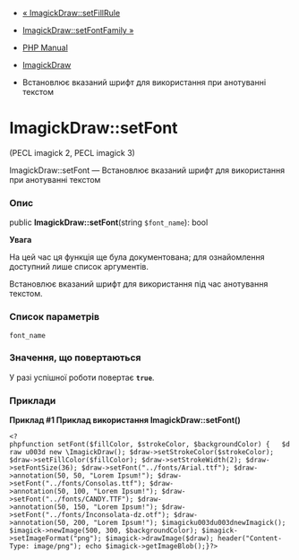 - [« ImagickDraw::setFillRule](imagickdraw.setfillrule.md)
- [ImagickDraw::setFontFamily »](imagickdraw.setfontfamily.md)

- [PHP Manual](index.md)
- [ImagickDraw](class.imagickdraw.md)
- Встановлює вказаний шрифт для використання при анотуванні
текстом

# ImagickDraw::setFont

(PECL imagick 2, PECL imagick 3)

ImagickDraw::setFont — Встановлює вказаний шрифт для використання
при анотуванні текстом

### Опис

public **ImagickDraw::setFont**(string `$font_name`): bool

**Увага**

На цей час ця функція ще була документована; для
ознайомлення доступний лише список аргументів.

Встановлює вказаний шрифт для використання під час анотування
текстом.

### Список параметрів

`font_name`

### Значення, що повертаються

У разі успішної роботи повертає **`true`**.

### Приклади

**Приклад #1 Приклад використання **ImagickDraw::setFont()****

` <?phpfunction setFont($fillColor, $strokeColor, $backgroundColor) {   $draw u003d new \ImagickDraw(); $draw->setStrokeColor($strokeColor); $draw->setFillColor($fillColor); $draw->setStrokeWidth(2); $draw->setFontSize(36); $draw->setFont("../fonts/Arial.ttf"); $draw->annotation(50, 50, "Lorem Ipsum!"); $draw->setFont("../fonts/Consolas.ttf"); $draw->annotation(50, 100, "Lorem Ipsum!"); $draw->setFont("../fonts/CANDY.TTF"); $draw->annotation(50, 150, "Lorem Ipsum!"); $draw->setFont("../fonts/Inconsolata-dz.otf"); $draw->annotation(50, 200, "Lorem Ipsum!"); $imagicku003du003dnewImagick(); $imagick->newImage(500, 300, $backgroundColor); $imagick->setImageFormat("png"); $imagick->drawImage($draw); header("Content-Type: image/png"); echo $imagick->getImageBlob();}?> `
